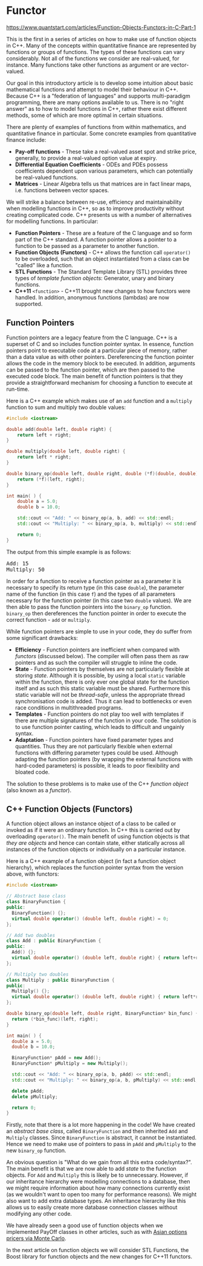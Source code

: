 # Functor

https://www.quantstart.com/articles/Function-Objects-Functors-in-C-Part-1

This is the first in a series of articles on how to make use of function objects in C++. Many of the concepts within
quantitative finance are represented by functions or groups of functions. The types of these functions can vary
considerably. Not all of the functions we consider are real-valued, for instance. Many functions take other functions as
argument or are vector-valued.

Our goal in this introductory article is to develop some intuition about basic mathematical functions and attempt to
model their behaviour in C++. Because C++ is a "federation of languages" and supports multi-paradigm programming, there
are many options available to us. There is no "right answer" as to how to model functions in C++, rather there exist
different methods, some of which are more optimal in certain situations.

There are plenty of examples of functions from within mathematics, and quantitative finance in particular. Some concrete
examples from quantitative finance include:

- **Pay-off functions** - These take a real-valued asset spot and strike price, generally, to provide a real-valued
  option value at expiry.
- **Differential Equation Coefficients** - ODEs and PDEs possess coefficients dependent upon various parameters, which
  can potentially be real-valued functions.
- **Matrices** - Linear Algebra tells us that matrices are in fact linear maps, i.e. functions between vector spaces.

We will strike a balance between re-use, efficiency and maintainability when modelling functions in C++, so as to
improve productivity without creating complicated code. C++ presents us with a number of alternatives for modelling
functions. In particular:

- **Function Pointers** - These are a feature of the C language and so form part of the C++ standard. A function pointer
  allows a pointer to a function to be passed as a parameter to another function.
- **Function Objects (Functors)** - C++ allows the function call `operator()` to be overloaded, such that an object
  instantiated from a class can be "called" like a function.
- **STL Functions** - The Standard Template Library (STL) provides three types of _template function objects_:
  Generator, unary and binary functions.
- **C++11** `<function>` - C++11 brought new changes to how functors were handled. In addition, anonymous functions
  (lambdas) are now supported.

## Function Pointers

Function pointers are a legacy feature from the C language. C++ is a superset of C and so includes function pointer
syntax. In essence, function pointers point to executable code at a particular piece of memory, rather than a data value
as with other pointers. Dereferencing the function pointer allows the code in the memory block to be executed. In
addition, arguments can be passed to the function pointer, which are then passed to the executed code block. The main
benefit of function pointers is that they provide a straightforward mechanism for choosing a function to execute at
run-time.

Here is a C++ example which makes use of an `add` function and a `multiply` function to sum and multiply two double
values:

```c++
#include <iostream>

double add(double left, double right) {
    return left + right;
}

double multiply(double left, double right) {
    return left * right;
}

double binary_op(double left, double right, double (*f)(double, double)) {
    return (*f)(left, right);
}

int main( ) {
    double a = 5.0;
    double b = 10.0;

    std::cout << "Add: " << binary_op(a, b, add) << std::endl;
    std::cout << "Multiply: " << binary_op(a, b, multiply) << std::endl;

    return 0;
}
```

The output from this simple example is as follows:

<pre class="prettyprint">
Add: 15
Multiply: 50
</pre>

In order for a function to receive a function pointer as a parameter it is necessary to specify its return type (in this
case `double`), the parameter name of the function (in this case `f`) and the types of all parameters necessary for the
function pointer (in this case two `double` values). We are then able to pass the function pointers into the `binary_op`
function. `binary_op` then dereferences the function pointer in order to execute the correct function - `add` or
`multiply`.

While function pointers are simple to use in your code, they do suffer from some significant drawbacks:

- **Efficiency** - Function pointers are inefficient when compared with _functors_ (discussed below). The compiler will
  often pass them as raw pointers and as such the compiler will struggle to inline the code.
- **State** - Function pointers by themselves are not particularly flexible at storing _state_. Although it is possible,
  by using a local `static` variable within the function, there is only ever one global state for the function itself
  and as such this static variable must be shared. Furthermore this static variable will not be _thread-safe_, unless
  the appropriate thread synchronisation code is added. Thus it can lead to bottlenecks or even race conditions in
  multithreaded programs.
- **Templates** - Function pointers do not play too well with templates if there are multiple signatures of the function
  in your code. The solution is to use function pointer casting, which leads to difficult and ungainly syntax.
- **Adaptation** - Function pointers have fixed parameter types and quantities. Thus they are not particularly flexible
  when external functions with differing parameter types could be used. Although adapting the function pointers (by
  wrapping the external functions with hard-coded parameters) is possible, it leads to poor flexibility and bloated
  code.

The solution to these problems is to make use of the C++ _function object_ (also known as a _functor_).

## C++ Function Objects (Functors)

A function object allows an instance object of a class to be called or invoked as if it were an ordinary function. In
C++ this is carried out by overloading `operator()`. The main benefit of using function objects is that _they are
objects_ and hence can contain state, either statically across all instances of the function objects or individually on
a particular instance.

Here is a C++ example of a function object (in fact a function object hierarchy), which replaces the function pointer
syntax from the version above, with functors:

```c++
#include <iostream>

// Abstract base class
class BinaryFunction {
public:
  BinaryFunction() {};
  virtual double operator() (double left, double right) = 0;
};

// Add two doubles
class Add : public BinaryFunction {
public:
  Add() {};
  virtual double operator() (double left, double right) { return left+right; }
};

// Multiply two doubles
class Multiply : public BinaryFunction {
public:
  Multiply() {};
  virtual double operator() (double left, double right) { return left*right; }
};

double binary_op(double left, double right, BinaryFunction* bin_func) {
  return (*bin_func)(left, right);
}

int main( ) {
  double a = 5.0;
  double b = 10.0;

  BinaryFunction* pAdd = new Add();
  BinaryFunction* pMultiply = new Multiply();

  std::cout << "Add: " << binary_op(a, b, pAdd) << std::endl;
  std::cout << "Multiply: " << binary_op(a, b, pMultiply) << std::endl;

  delete pAdd;
  delete pMultiply;

  return 0;
}
```

Firstly, note that there is a lot more happening in the code! We have created an _abstract base class_, called
`BinaryFunction` and then inherited `Add` and `Multiply` classes. Since `BinaryFunction` is abstract, it cannot be
instantiated. Hence we need to make use of pointers to pass in `pAdd` and `pMultiply` to the new `binary_op` function.

An obvious question is "What do we gain from all this extra code/syntax?". The main benefit is that we are now able to
add _state_ to the function objects. For `Add` and `Multiply` this is likely be to unnecessary. However, if our
inheritance hierarchy were modelling connections to a database, then we might require information about how many
connections currently exist (as we wouldn't want to open too many for performance reasons). We might also want to add
extra database types. An inheritance hierarchy like this allows us to easily create more database connection classes
without modifying any other code.

We have already seen a good use of function objects when we implemented PayOff classes in other articles, such as with
[Asian options pricers via Monte Carlo](http://quantstart.com/articles/Asian-option-pricing-with-C-via-Monte-Carlo-Methods).

In the next article on function objects we will consider STL Functions, the Boost library for function objects and the
new changes for C++11 functors.
